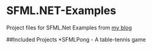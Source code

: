 SFML.NET-Examples
=================

Project files for SFML.Net Examples from [my blog](http://neokabuto.blogspot.com)

##Included Projects
*SFMLPong - A table-tennis game